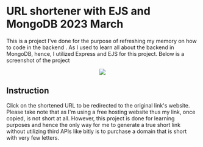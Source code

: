# URL shortener with EJS and MongoDB 2023 March

This is a project I've done for the purpose of refreshing my memory on how to code in the backend . As I used to learn all about the backend in MongoDB, hence, I utilized Express and EJS for this project. Below is a screenshot of the project

<p align='center'>
  <img src="https://i.imgur.com/opESDOw.png" />
 </p>

## Instruction
Click on the shortened URL to be redirected to the original link's website. 
Please take note that as I'm using a free hosting website thus my link, once copied, is not short at all. However, this project is done for learning purposes and hence the only way for me to generate a true short link without utilizing third APIs like bitly is to purchase a domain that is short with very few letters. 
